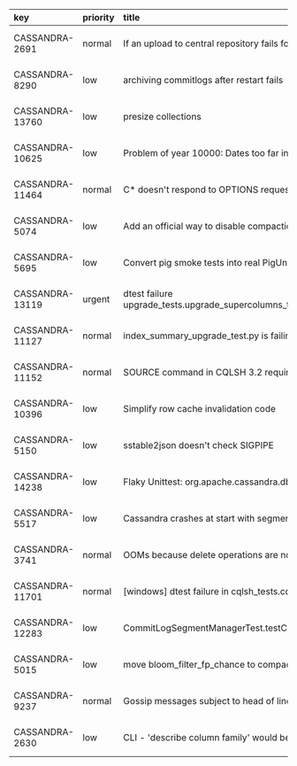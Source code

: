 | key             | priority   | title                                                                                                               | issue_type   | t_lead            |   contrib_complexity | url                                                                      | commit_shas                                                                                                                                                                                                                                                       | description   | is_td    |
|:----------------|:-----------|:--------------------------------------------------------------------------------------------------------------------|:-------------|:------------------|---------------------:|:-------------------------------------------------------------------------|:------------------------------------------------------------------------------------------------------------------------------------------------------------------------------------------------------------------------------------------------------------------|:--------------|:---------|
| CASSANDRA-2691  | normal     | If an upload to central repository fails for an artifact, retry a couple of times before killing the build          | Improvement  | 112 days 18:29:45 |                    1 | https://issues.apache.org/jira/projects/CASSANDRA/issues/CASSANDRA-2691  | https://github.com/apache/cassandra/commit/abd78259e11305ffed0ae0391ef8da2a16d68210                                                                                                                                                                               | _descr_       | _yes/no_ |
| CASSANDRA-8290  | low        | archiving commitlogs after restart fails                                                                            | Bug          | 112 days 13:36:28 |                    1 | https://issues.apache.org/jira/projects/CASSANDRA/issues/CASSANDRA-8290  | https://github.com/apache/cassandra/commit/a936d7e7fbbc432748d634c326b680d5063742d0                                                                                                                                                                               | _descr_       | _yes/no_ |
| CASSANDRA-13760 | low        | presize collections                                                                                                 | Improvement  | 112 days 13:35:37 |                    1 | https://issues.apache.org/jira/projects/CASSANDRA/issues/CASSANDRA-13760 | https://github.com/apache/cassandra/commit/95b43b195e4074533100f863344c182a118a8b6c                                                                                                                                                                               | _descr_       | _yes/no_ |
| CASSANDRA-10625 | low        | Problem of year 10000: Dates too far in the future can be saved but not read back using cqlsh                       | Bug          | 112 days 10:11:09 |                    1 | https://issues.apache.org/jira/projects/CASSANDRA/issues/CASSANDRA-10625 | https://github.com/apache/cassandra/commit/70c8a53de4881a3ccbcf5df7a68f44a57b103f12                                                                                                                                                                               | _descr_       | _yes/no_ |
| CASSANDRA-11464 | normal     | C* doesn't respond to OPTIONS request containing low protocol number                                                | Bug          | 112 days 01:26:18 |                    1 | https://issues.apache.org/jira/projects/CASSANDRA/issues/CASSANDRA-11464 | https://github.com/apache/cassandra/commit/904137c38419c75b9e0393d8ff4dfcf13b4710b6<br>https://github.com/apache/cassandra/commit/1681c18c2f2c1be8d4c1b68c787097e8a1a23fa1                                                                                        | _descr_       | _yes/no_ |
| CASSANDRA-5074  | low        | Add an official way to disable compaction                                                                           | Bug          | 112 days 00:25:10 |                    1 | https://issues.apache.org/jira/projects/CASSANDRA/issues/CASSANDRA-5074  | https://github.com/apache/cassandra/commit/ebefb77c6e8a5046a8c1b1bb0edd258aaf0ad8b7                                                                                                                                                                               | _descr_       | _yes/no_ |
| CASSANDRA-5695  | low        | Convert pig smoke tests into real PigUnit tests                                                                     | Improvement  | 112 days 00:23:34 |                    2 | https://issues.apache.org/jira/projects/CASSANDRA/issues/CASSANDRA-5695  | https://github.com/apache/cassandra/commit/4e35969795793159075cd9368f3dd595b265584f                                                                                                                                                                               | _descr_       | _yes/no_ |
| CASSANDRA-13119 | urgent     | dtest failure upgrade_tests.upgrade_supercolumns_test.TestSCUpgrade.upgrade_super_columns_through_all_versions_test | Bug          | 112 days 00:21:57 |                    1 | https://issues.apache.org/jira/projects/CASSANDRA/issues/CASSANDRA-13119 | https://github.com/apache/cassandra/commit/6c5ea192c75072ba3f7369dfc23592d6ed0c319f                                                                                                                                                                               | _descr_       | _yes/no_ |
| CASSANDRA-11127 | normal     | index_summary_upgrade_test.py is failing                                                                            | Bug          | 111 days 21:01:26 |                    2 | https://issues.apache.org/jira/projects/CASSANDRA/issues/CASSANDRA-11127 | https://github.com/apache/cassandra/commit/6f236c801be5b80fe18afc3ecebd4032c19b434d                                                                                                                                                                               | _descr_       | _yes/no_ |
| CASSANDRA-11152 | normal     | SOURCE command in CQLSH 3.2 requires that "use keyspace" is in the cql file that you are sourcing                   | Bug          | 111 days 19:54:15 |                    1 | https://issues.apache.org/jira/projects/CASSANDRA/issues/CASSANDRA-11152 | https://github.com/apache/cassandra/commit/4008e9bd3fd8b6fca2f3c9f935b9f5dfa97116ad                                                                                                                                                                               | _descr_       | _yes/no_ |
| CASSANDRA-10396 | low        | Simplify row cache invalidation code                                                                                | Improvement  | 111 days 14:27:45 |                    1 | https://issues.apache.org/jira/projects/CASSANDRA/issues/CASSANDRA-10396 | https://github.com/apache/cassandra/commit/367dfd50558d2c5d09e778e3c2b2ba247302f707<br>https://github.com/apache/cassandra/commit/d867ac1f41c59b31f8fb4f54a06c0118018cfc81                                                                                        | _descr_       | _yes/no_ |
| CASSANDRA-5150  | low        | sstable2json doesn't check SIGPIPE                                                                                  | Bug          | 111 days 13:59:39 |                    2 | https://issues.apache.org/jira/projects/CASSANDRA/issues/CASSANDRA-5150  | https://github.com/apache/cassandra/commit/b6be6835d15c1c709d503d7f03aad2355ea60f40                                                                                                                                                                               | _descr_       | _yes/no_ |
| CASSANDRA-14238 | low        | Flaky Unittest: org.apache.cassandra.db.compaction.BlacklistingCompactionsTest                                      | Bug          | 111 days 10:51:32 |                    1 | https://issues.apache.org/jira/projects/CASSANDRA/issues/CASSANDRA-14238 | https://github.com/apache/cassandra/commit/fc7a69b65399597a2bf9c6025f035f8fe26724c7                                                                                                                                                                               | _descr_       | _yes/no_ |
| CASSANDRA-5517  | low        | Cassandra crashes at start with segmentation fault                                                                  | Bug          | 111 days 07:18:07 |                    1 | https://issues.apache.org/jira/projects/CASSANDRA/issues/CASSANDRA-5517  | https://github.com/apache/cassandra/commit/e890b1f2ccee051d27ff3bec9b6e8ef63e7ff508<br>https://github.com/apache/cassandra/commit/16fcd1529bf3ff3c09a721cdff8f8866c36dd839                                                                                        | _descr_       | _yes/no_ |
| CASSANDRA-3741  | normal     | OOMs because delete operations are not accounted                                                                    | Bug          | 111 days 03:12:35 |                    1 | https://issues.apache.org/jira/projects/CASSANDRA/issues/CASSANDRA-3741  | https://github.com/apache/cassandra/commit/dfdf89cbc93917052aac5b9e1ed7581a1d026fa3                                                                                                                                                                               | _descr_       | _yes/no_ |
| CASSANDRA-11701 | normal     | [windows] dtest failure in cqlsh_tests.cqlsh_copy_tests.CqlshCopyTest.test_reading_with_skip_and_max_rows           | Improvement  | 111 days 01:24:49 |                    2 | https://issues.apache.org/jira/projects/CASSANDRA/issues/CASSANDRA-11701 | https://github.com/apache/cassandra/commit/59da27560c1532bb4956c661da25992840996706                                                                                                                                                                               | _descr_       | _yes/no_ |
| CASSANDRA-12283 | low        | CommitLogSegmentManagerTest.testCompressedCommitLogBackpressure is flaky                                            | Improvement  | 110 days 21:55:42 |                    2 | https://issues.apache.org/jira/projects/CASSANDRA/issues/CASSANDRA-12283 | https://github.com/apache/cassandra/commit/77eee181c5627446a86c10b9ee996806f0dceaa1<br>https://github.com/apache/cassandra/commit/8ae31392d66a9004b01bc40a267f0c8b34fc028f<br>https://github.com/apache/cassandra/commit/3de6e9d327fc13cdb1b81cec918ab90a1a524fbe | _descr_       | _yes/no_ |
| CASSANDRA-5015  | low        | move bloom_filter_fp_chance to compaction options                                                                   | Improvement  | 110 days 19:51:06 |                    1 | https://issues.apache.org/jira/projects/CASSANDRA/issues/CASSANDRA-5015  | https://github.com/apache/cassandra/commit/ac965a60eeb931d0d97346157004681d76e2a0d6                                                                                                                                                                               | _descr_       | _yes/no_ |
| CASSANDRA-9237  | normal     | Gossip messages subject to head of line blocking by other intra-cluster traffic                                     | Improvement  | 110 days 19:49:40 |                    1 | https://issues.apache.org/jira/projects/CASSANDRA/issues/CASSANDRA-9237  | https://github.com/apache/cassandra/commit/9a6ee93f63301d03ff1d20032e6d80f806a14d5d                                                                                                                                                                               | _descr_       | _yes/no_ |
| CASSANDRA-2630  | low        | CLI - 'describe column family' would be nice                                                                        | Improvement  | 110 days 17:54:32 |                    2 | https://issues.apache.org/jira/projects/CASSANDRA/issues/CASSANDRA-2630  | https://github.com/apache/cassandra/commit/0a4b1667bee674f7c0a22057cbdab97e368a20d1                                                                                                                                                                               | _descr_       | _yes/no_ |